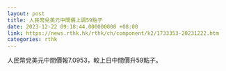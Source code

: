 ```yaml
---
layout: post
title: 人民幣兌美元中間價上調59點子
date: 2023-12-22 09:18:44.000000000 +08:00
link: https://news.rthk.hk/rthk/ch/component/k2/1733353-20231222.htm
categories: rthk
---
```


人民幣兌美元中間價報7.0953，較上日中間價升59點子。

